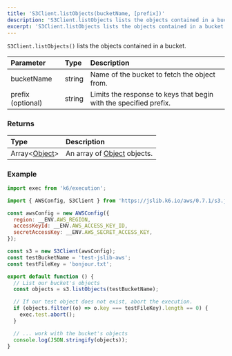 ```yaml
---
title: 'S3Client.listObjects(bucketName, [prefix])'
description: 'S3Client.listObjects lists the objects contained in a bucket'
excerpt: 'S3Client.listObjects lists the objects contained in a bucket'
---
```


`S3Client.listObjects()` lists the objects contained in a bucket.

| Parameter         | Type   | Description                                                       |
| :---------------- | :----- | :---------------------------------------------------------------- |
| bucketName        | string | Name of the bucket to fetch the object from.                      |
| prefix (optional) | string | Limits the response to keys that begin with the specified prefix. |

### Returns

| Type                                                       | Description                                                              |
| :--------------------------------------------------------- | :----------------------------------------------------------------------- |
| Array<[Object](/javascript-api/jslib/aws/s3client/object)> | An array of [Object](/javascript-api/jslib/aws/s3client/object) objects. |

### Example

<CodeGroup labels={[]}>

```javascript
import exec from 'k6/execution';

import { AWSConfig, S3Client } from 'https://jslib.k6.io/aws/0.7.1/s3.js';

const awsConfig = new AWSConfig({
  region: __ENV.AWS_REGION,
  accessKeyId: __ENV.AWS_ACCESS_KEY_ID,
  secretAccessKey: __ENV.AWS_SECRET_ACCESS_KEY,
});

const s3 = new S3Client(awsConfig);
const testBucketName = 'test-jslib-aws';
const testFileKey = 'bonjour.txt';

export default function () {
  // List our bucket's objects
  const objects = s3.listObjects(testBucketName);

  // If our test object does not exist, abort the execution.
  if (objects.filter((o) => o.key === testFileKey).length == 0) {
    exec.test.abort();
  }

  // ... work with the bucket's objects
  console.log(JSON.stringify(objects));
}
```

</CodeGroup>